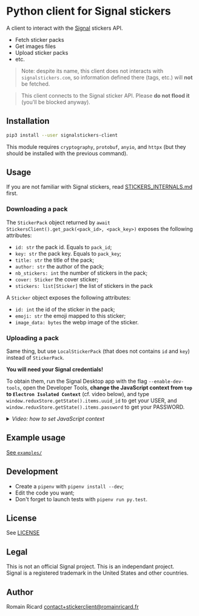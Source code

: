 # Python client for Signal stickers

A client to interact with the [Signal](https://signal.org/) stickers API.

+ Fetch sticker packs
+ Get images files
+ Upload sticker packs
+ etc.


> Note: despite its name, this client does not interacts with
> `signalstickers.com`, so information defined there (tags, etc.) will **not**
> be fetched.

> This client connects to the Signal sticker API. Please **do not flood it**
> (you'll be blocked anyway).

## Installation

```bash
pip3 install --user signalstickers-client
```

This module requires `cryptography`, `protobuf`, `anyio`, and `httpx` (but they
should be installed with the previous command).
 
## Usage

If you are not familiar with Signal stickers, read
[STICKERS_INTERNALS.md](STICKERS_INTERNALS.md) first.

### Downloading a pack
The `StickerPack` object returned by `await
StickersClient().get_pack(<pack_id>, <pack_key>)` exposes the following
attributes:

+ `id: str` the pack id. Equals to `pack_id`;
+ `key: str` the pack key. Equals to `pack_key`;
+ `title: str` the title of the pack;
+ `author: str` the author of the pack;
+ `nb_stickers: int` the number of stickers in the pack;
+ `cover: Sticker` the cover sticker;
+ `stickers: list[Sticker]` the list of stickers in the pack

A `Sticker` object exposes the following attributes:

+ `id: int` the id of the sticker in the pack;
+ `emoji: str` the emoji mapped to this sticker;
+ `image_data: bytes` the webp image of the sticker.


### Uploading a pack

Same thing, but use `LocalStickerPack` (that does not contains `id` and `key`)
instead of `StickerPack`.

**You will need your Signal credentials!**

To obtain them, run the Signal Desktop app with the flag `--enable-dev-tools`,
open the Developer Tools, **change the JavaScript context from `top` to
`Electron Isolated Context`** (cf. video below), and type
`window.reduxStore.getState().items.uuid_id` to get your USER, and
`window.reduxStore.getState().items.password` to get your PASSWORD.

<details>
  <summary><i>Video: how to set JavaScript context</i></summary>

https://github.com/signalstickers/signalstickers-client/assets/7778898/ca3f1fec-e908-49d9-88a8-e33d0ee9a453

</details>


## Example usage

[See `examples/`](examples/)

## Development

+ Create a `pipenv` with `pipenv install --dev`;
+ Edit the code you want;
+ Don't forget to launch tests with `pipenv run py.test`.

## License

See
[LICENSE](https://github.com/romainricard/signalstickers-client/blob/master/LICENSE)


## Legal

This is not an official Signal project. This is an independant project.  
Signal is a registered trademark in the United States and other countries.


## Author

Romain Ricard <contact+stickerclient@romainricard.fr>
